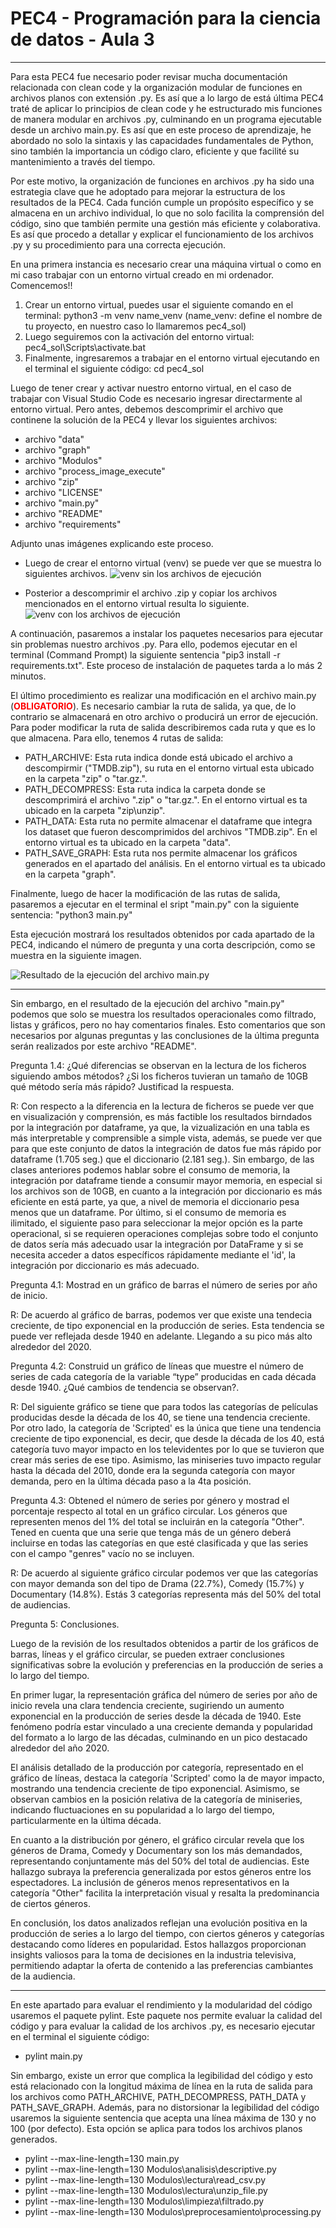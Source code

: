 # PEC4 - Programación para la ciencia de datos - Aula 3
----------------------

Para esta PEC4 fue necesario poder revisar mucha documentación relacionada con clean code y la organización modular de funciones en archivos planos con extensión .py. Es así que a lo largo de está última PEC4 traté de aplicar lo principios de clean code y he estructurado mis funciones de manera modular en archivos .py, culminando en un programa ejecutable desde un archivo main.py. Es así que en este proceso de aprendizaje, he abordado no solo la sintaxis y las capacidades fundamentales de Python, sino también la importancia un código claro, eficiente y que facilité su mantenimiento a través del tiempo. 

Por este motivo, la organización de funciones en archivos .py ha sido una estrategia clave que he adoptado para mejorar la estructura de los resultados de la PEC4. Cada función cumple un propósito específico y se almacena en un archivo individual, lo que no solo facilita la comprensión del código, sino que también permite una gestión más eficiente y colaborativa. Es así que procedo a detallar y explicar el funcionamiento de los archivos .py y su procedimiento para una correcta ejecución. 

En una primera instancia es necesario crear una máquina virtual o como en mi caso trabajar con un entorno virtual creado en mi ordenador. Comencemos!!

1. Crear un entorno virtual, puedes usar el siguiente comando en el terminal: python3 -m venv name_venv (name_venv: define el nombre de tu proyecto, en nuestro caso lo llamaremos pec4_sol)
2. Luego seguiremos con la activación del entorno virtual: pec4_sol\Scripts\activate.bat
3. Finalmente, ingresaremos a trabajar en el entorno virtual ejecutando en el terminal el siguiente código: cd pec4_sol

Luego de tener crear y activar nuestro entorno virtual, en el caso de trabajar con Visual Studio Code es necesario ingresar directarmente al entorno virtual. Pero antes, debemos descomprimir el archivo que continene la solución de la PEC4 y llevar los siguientes archivos:

- archivo "data"
- archivo "graph"
- archivo "Modulos"
- archivo "process_image_execute"
- archivo "zip"
- archivo "LICENSE"
- archivo "main.py"
- archivo "README"
- archivo "requirements"

Adjunto unas imágenes explicando este proceso.

- Luego de crear el entorno virtual (venv) se puede ver que se muestra lo siguientes archivos.
![venv sin los archivos de ejecución](https://github.com/JoseC468/PPCD_pec4/blob/main/process_image_execute/venv-sin-archivos.png)

- Posterior a descomprimir el archivo .zip y copiar los archivos mencionados en el entorno virtual resulta lo siguiente.
![venv con los archivos de ejecución](https://github.com/JoseC468/PPCD_pec4/blob/main/process_image_execute/venv-con-archivos.png)

A continuación, pasaremos a instalar los paquetes necesarios para ejecutar sin problemas nuestro archivos .py. Para ello, podemos ejecutar en el terminal (Command Prompt) la siguiente sentencia "pip3 install -r requirements.txt". Este proceso de instalación de paquetes tarda a lo más 2 minutos.

El último procedimiento es realizar una modificación en el archivo main.py (<span style="color:red">**OBLIGATORIO**</span>). Es necesario cambiar la ruta de salida, ya que, de lo contrario se almacenará en otro archivo o producirá un error de ejecución. Para poder modificar la ruta de salida describiremos cada ruta y que es lo que almacena. Para ello, tenemos 4 rutas de salida:

* PATH_ARCHIVE: Esta ruta indica donde está ubicado el archivo a descompirmir ("TMDB.zip"), su ruta en el entorno virtual esta ubicado en la carpeta "zip" o "tar.gz.". 
* PATH_DECOMPRESS: Esta ruta indica la carpeta donde se descomprimirá el archivo ".zip" o "tar.gz.". En el entorno virtual es ta ubicado en la carpeta "zip\unzip".
* PATH_DATA: Esta ruta no permite almacenar el dataframe que integra los dataset que fueron descomprimidos del archivos "TMDB.zip". En el entorno virtual es ta ubicado en la carpeta "data".
* PATH_SAVE_GRAPH: Esta ruta nos permite almacenar los gráficos generados en el apartado del análisis. En el entorno virtual es ta ubicado en la carpeta "graph".

Finalmente, luego de hacer la modificación de las rutas de salida, pasaremos a ejecutar en el terminal el sript "main.py" con la siguiente sentencia: "python3 main.py"

Esta ejecución mostrará los resultados obtenidos por cada apartado de la PEC4, indicando el número de pregunta y una corta descripción, como se muestra en la siguiente imagen. 

![Resultado de la ejecución del archivo main.py](https://github.com/JoseC468/PPCD_pec4/blob/main/process_image_execute/result_execute_main.png)

--------------------

Sin embargo, en el resultado de la ejecución del archivo "main.py" podemos que solo se muestra los resultados operacionales como filtrado, listas y gráficos, pero no hay comentarios finales. Esto comentarios que son necesarios por algunas preguntas y las conclusiones de la última pregunta serán realizados por este archivo "README". 

Pregunta 1.4: ¿Qué diferencias se observan en la lectura de los ficheros siguiendo ambos métodos? ¿Si los ficheros tuvieran un tamaño de 10GB qué método sería más rápido? Justificad la respuesta.

R: Con respecto a la diferencia en la lectura de ficheros se puede ver que en visualización y comprensión, es más factible los resultados birndados por la integración por dataframe, ya que, la vizualización en una tabla es más interpretable y comprensible a simple vista, además, se puede ver que para que este conjunto de datos la integración de datos fue más rápido por dataframe (1.705 seg.) que el diccionario (2.181 seg.). Sin embargo, de las clases anteriores podemos hablar sobre el consumo de memoria, la integración por dataframe tiende a consumir mayor memoria, en especial si los archivos son de 10GB, en cuanto a la integración por diccionario es más eficiente en está parte, ya que, a nivel de memoria el diccionario pesa menos que un dataframe. Por último, si el consumo de memoria es ilimitado, el siguiente paso para seleccionar la mejor opción es la parte operacional, si se requieren operaciones complejas sobre todo el conjunto de datos sería más adecuado usar la integración por DataFrame y si se necesita acceder a datos específicos rápidamente mediante el 'id', la integración por diccionario es más adecuado. 

Pregunta 4.1: Mostrad en un gráfico de barras el número de series por año de inicio.

R: De acuerdo al gráfico de barras, podemos ver que existe una tendecia creciente, de tipo exponencial en la producción de series. Esta tendencia se puede ver reflejada desde 1940 en adelante. Llegando a su pico más alto alrededor del 2020. 

Pregunta 4.2: Construid un gráfico de líneas que muestre el número de series de cada categoría de la variable “type” producidas en cada década desde 1940. ¿Qué cambios de tendencia se observan?.

R: Del siguiente gráfico se tiene que para todos las categorías de películas producidas desde la década de los 40, se tiene una tendencia creciente. Por otro lado, la categoría de 'Scripted' es la única que tiene una tendencia creciente de tipo exponencial, es decir, que desde la década de los 40, está categoría tuvo mayor impacto en los televidentes por lo que se tuvieron que crear más series de ese tipo. Asimismo, las miniseries tuvo impacto regular hasta la década del 2010, donde era la segunda categoría con mayor demanda, pero en la última década paso a la 4ta posición. 

Pregunta 4.3: Obtened el número de series por género y mostrad el porcentaje respecto al total en un gráfico circular. Los géneros que representen menos del 1% del total se incluirán en la categoría "Other". Tened en cuenta que una serie que tenga más de un género deberá incluirse en todas las categorías en que esté clasificada y que las series con el campo "genres" vacío no se incluyen.

R: De acuerdo al siguiente gráfico circular podemos ver que las categorías con mayor demanda son del tipo de Drama (22.7%), Comedy (15.7%) y Documentary (14.8%). Estás 3 categorías representa más del 50% del total de audiencias. 

Pregunta 5: Conclusiones.

Luego de la revisión de los resultados obtenidos a partir de los gráficos de barras, líneas y el gráfico circular, se pueden extraer conclusiones significativas sobre la evolución y preferencias en la producción de series a lo largo del tiempo.

En primer lugar, la representación gráfica del número de series por año de inicio revela una clara tendencia creciente, sugiriendo un aumento exponencial en la producción de series desde la década de 1940. Este fenómeno podría estar vinculado a una creciente demanda y popularidad del formato a lo largo de las décadas, culminando en un pico destacado alrededor del año 2020.

El análisis detallado de la producción por categoría, representado en el gráfico de líneas, destaca la categoría 'Scripted' como la de mayor impacto, mostrando una tendencia creciente de tipo exponencial. Asimismo, se observan cambios en la posición relativa de la categoría de miniseries, indicando fluctuaciones en su popularidad a lo largo del tiempo, particularmente en la última década.

En cuanto a la distribución por género, el gráfico circular revela que los géneros de Drama, Comedy y Documentary son los más demandados, representando conjuntamente más del 50% del total de audiencias. Este hallazgo subraya la preferencia generalizada por estos géneros entre los espectadores. La inclusión de géneros menos representativos en la categoría "Other" facilita la interpretación visual y resalta la predominancia de ciertos géneros.

En conclusión, los datos analizados reflejan una evolución positiva en la producción de series a lo largo del tiempo, con ciertos géneros y categorías destacando como líderes en popularidad. Estos hallazgos proporcionan insights valiosos para la toma de decisiones en la industria televisiva, permitiendo adaptar la oferta de contenido a las preferencias cambiantes de la audiencia.

--------------------

En este apartado para evaluar el rendimiento y la modularidad del código usaremos el paquete pylint. Este paquete nos permite evaluar la calidad del código y para evaluar la calidad de los archivos .py, es necesario ejecutar en el terminal el siguiente código:

- pylint main.py

Sin embargo, existe un error que complica la legibilidad del código y esto está relacionado con  la longitud máxima de línea en la ruta de salida para los archivos como PATH_ARCHIVE, PATH_DECOMPRESS, PATH_DATA y PATH_SAVE_GRAPH. Además, para no distorsionar la legibilidad del código usaremos la siguiente sentencia que acepta una línea máxima de 130 y no 100 (por defecto). Esta opción se aplica para todos los archivos planos generados.  

- pylint --max-line-length=130 main.py
- pylint --max-line-length=130 Modulos\analisis\descriptive.py
- pylint --max-line-length=130 Modulos\lectura\read_csv.py
- pylint --max-line-length=130 Modulos\lectura\unzip_file.py
- pylint --max-line-length=130 Modulos\limpieza\filtrado.py
- pylint --max-line-length=130 Modulos\preprocesamiento\processing.py

